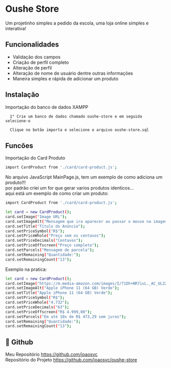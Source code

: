 
# Oushe Store

Um projetinho simples a pedido da escola, uma loja online simples e interativa!


## Funcionalidades

- Validação dos campos 
- Criação de perfil completo 
- Alteração de perfil 
- Alteração de nome de usuário dentre outras informações 
- Maneira simples e rápida de adicionar um produto 
## Instalação

Importação do banco de dados XAMPP

```http
  1° Crie um banco de dados chamado oushe-store e em seguida selecione-o
```
```bash
  Clique no botão importa e selecione o arquivo oushe-store.sql
```

## Funcões

Importação do Card Produto
```bash
import CardProduct from './card/card-product.js';
```

No arquivo JavaScript MainPage.js, tem um exemplo de como adiciona um produto!!! \
por padrão criei um for que gerar varios produtos identicos... \
aqui está um exemplo de como criar um produto: 

```bash
import CardProduct from './card/card-product.js';

let card = new CardProduct();
card.setImage("Image URL");
card.setImageAlt("Mensagem que ira aparecer ao passar o mouse na imagem ou se ela não for carregada!");
card.setTitle("Título do Anúncio");
card.setPriceSymbol("R$");
card.setPriceWhole("Preço sem os centavos");
card.setPriceDecimals("Centavos");
card.setPriceOffscreen("Preço completo");
card.setParcels("Mensagem de parcela");
card.setRemaining("Quantidade:");
card.setRemainingCount("13");
```

Exemplo na pratica:
```bash
let card = new CardProduct();
card.setImage("https://m.media-amazon.com/images/I/71Dh+NR7ivL._AC_UL320_.jpg");
card.setImageAlt("Apple iPhone 11 (64 GB) Verde");
card.setTitle("Apple iPhone 11 (64 GB) Verde");
card.setPriceSymbol("R$");
card.setPriceWhole("4.732");
card.setPriceDecimals("63");
card.setPriceOffscreen("R$ 4.999,00");
card.setParcels("Em até 10x de R$ 473,29 sem juros");
card.setRemaining("Quantidade:");
card.setRemainingCount("13");
```

## 🚀 Github
Meu Repositório https://github.com/joaosvc \
Repositório do Projeto https://github.com/joaosvc/oushe-store
